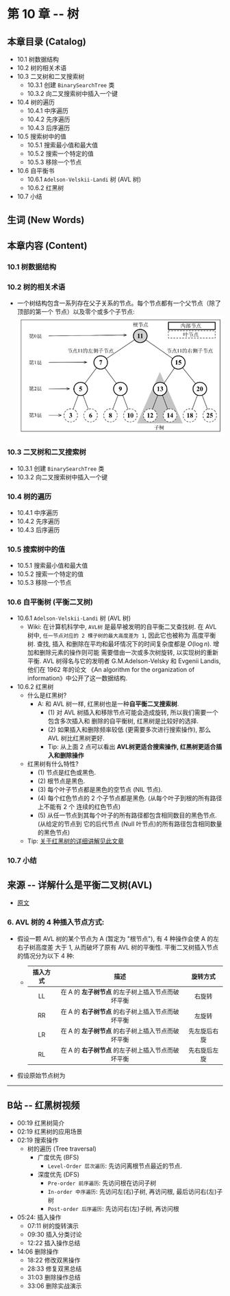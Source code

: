 # 第 10 章 -- 树

## 本章目录 (Catalog)
- 10.1 树数据结构
- 10.2 树的相关术语 
- 10.3 二叉树和二叉搜索树
    + 10.3.1 创建 `BinarySearchTree` 类
    + 10.3.2 向二叉搜索树中插入一个键
- 10.4 树的遍历
    + 10.4.1 中序遍历
    + 10.4.2 先序遍历
    + 10.4.3 后序遍历
- 10.5 搜索树中的值
    + 10.5.1 搜索最小值和最大值
    + 10.5.2 搜索一个特定的值
    + 10.5.3 移除一个节点
- 10.6 自平衡书
    + 10.6.1 `Adelson-Velskii-Landi` 树 (AVL 树)
    + 10.6.2 红黑树
- 10.7 小结



## 生词 (New Words)


## 本章内容 (Content)
### 10.1 树数据结构

### 10.2 树的相关术语 
- 一个树结构包含一系列存在父子关系的节点。每个节点都有一个父节点（除了顶部的第一个
  节点）以及零个或多个子节点:
  <img src="./images/tree.png"> 

### 10.3 二叉树和二叉搜索树
- 10.3.1 创建 `BinarySearchTree` 类
- 10.3.2 向二叉搜索树中插入一个键

### 10.4 树的遍历
- 10.4.1 中序遍历
- 10.4.2 先序遍历
- 10.4.3 后序遍历

### 10.5 搜索树中的值
- 10.5.1 搜索最小值和最大值
- 10.5.2 搜索一个特定的值
- 10.5.3 移除一个节点

### 10.6 自平衡树 (平衡二叉树)
- 10.6.1 `Adelson-Velskii-Landi` 树 (AVL 树)
    + Wiki: 在计算机科学中, `AVL树` 是最早被发明的自平衡二叉查找树. 在 AVL 树中, 
      `任一节点对应的 2 棵子树的最大高度差为 1`, 因此它也被称为 高度平衡树. 查找, 插入
      和删除在平均和最坏情况下的时间复杂度都是 $O(\log{n})$. 增加和删除元素的操作则可能
      需要借由一次或多次树旋转, 以实现树的重新平衡. AVL 树得名与它的发明者 
      G.M.Adelson-Velsky 和 Evgenii Landis, 他们在 1962 年的论文 
     《An algorithm for the organization of information》中公开了这一数据结构.
- 10.6.2 红黑树
    + 什么是红黑树? 
        - A: 和 AVL 树一样, 红黑树也是一种**自平衡二叉搜索树**.
            + (1) 对 AVL 树插入和移除节点可能会造成旋转, 所以我们需要一个包含多次插入和
              删除的自平衡树, 红黑树是比较好的选择.
            + (2) 如果插入和删除频率较低 (更需要多次进行搜索操作), 那么 AVL 树比红黑树更好.
            + Tip: 从上面 2 点可以看出 **AVL树更适合搜索操作, 红黑树更适合插入和删除操作**
    + 红黑树有什么特性?
        - (1) 节点是红色或黑色.
        - (2) 根节点是黑色.    
        - (3) 每个叶子节点都是黑色的空节点 (NIL 节点).
        - (4) 每个红色节点的 2 个子节点都是黑色. (从每个叶子到根的所有路径上不能有 2 个
          连续的红色节点)
        - (5) 从任一节点到其每个叶子的所有路径都包含相同数目的黑色节点. (从给定的节点到
          它的后代节点 (Null 叶节点)的所有路径包含相同数量的黑色节点)
    + Tip: [关于红黑树的详细讲解见此文章](https://juejin.im/post/5a27c6946fb9a04509096248)



### 10.7 小结



## 来源 -- 详解什么是平衡二叉树(AVL) 
- [原文](https://www.cxyxiaowu.com/1663.html)
### 6. AVL 树的 4 种插入节点方式:
- 假设一颗 AVL 树的某个节点为 A (暂定为 "根节点"), 有 4 种操作会使 A 的左右子树高度差
  大于 1, 从而破坏了原有 AVL 树的平衡性. 平衡二叉树插入节点的情况分为以下 4 种:
    + | 插入方式 | 描述 | 旋转方式 |
      |:---:|:---:|:---:|
      | LL | 在 A 的 **左子树节点** 的左子树上插入节点而破坏平衡 | 右旋转|
      | RR | 在 A 的 **右子树节点** 的右子树上插入节点而破坏平衡 |左旋转|
      | LR | 在 A 的 **左子树节点** 的右子树上插入节点而破坏平衡 |先左旋后右旋|
      | RL | 在 A 的 **右子树节点** 的左子树上插入节点而破坏平衡 |先右旋后左旋|
- 假设原始节点树为
  <img src="">      



------


  ## B站 -- 红黑树视频
  - 00:19 红黑树简介
  - 02:19 红黑树的应用场景
  - 02:19 搜索操作
    + 树的遍历 (Tree traversal)
        - 广度优先 (BFS)
            + `Level-Order 层次遍历`: 先访问离根节点最近的节点.
        - 深度优先 (DFS)
            + `Pre-order 前序遍历`: 先访问根在访问子树
            + `In-order 中序遍历`: 先访问左(右)子树, 再访问根, 最后访问右(左)子树
            + `Post-order 后序遍历`: 先访问右(左)子树, 再访问根
  - 05:24: 插入操作
    + 07:11 树的旋转演示
    + 09:30 插入分类讨论
    + 12:22 插入操作总结
- 14:06 删除操作
    + 18:22 修改双黑操作
    + 28:33 修复双黑总结
    + 31:03 删除操作总结
    + 33:06 删除实战演示 